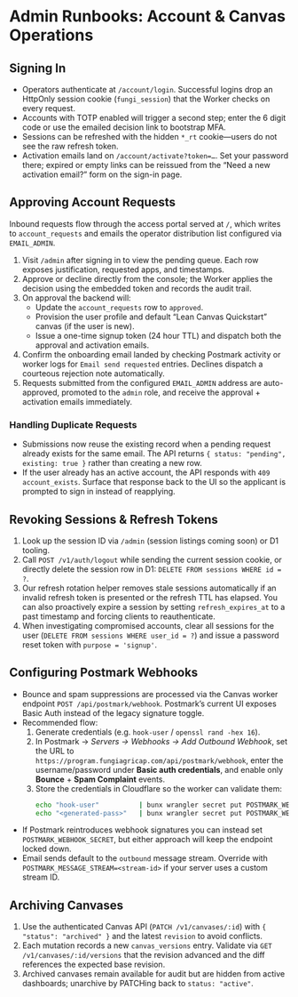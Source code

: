 # Admin Runbooks: Account & Canvas Operations

## Signing In
- Operators authenticate at `/account/login`. Successful logins drop an HttpOnly session cookie (`fungi_session`) that the Worker checks on every request.
- Accounts with TOTP enabled will trigger a second step; enter the 6 digit code or use the emailed decision link to bootstrap MFA.
- Sessions can be refreshed with the hidden `*_rt` cookie—users do not see the raw refresh token.
- Activation emails land on `/account/activate?token=…`. Set your password there; expired or empty links can be reissued from the “Need a new activation email?” form on the sign-in page.

## Approving Account Requests
Inbound requests flow through the access portal served at `/`, which writes to `account_requests` and emails the operator distribution list configured via `EMAIL_ADMIN`.

1. Visit `/admin` after signing in to view the pending queue. Each row exposes justification, requested apps, and timestamps.
2. Approve or decline directly from the console; the Worker applies the decision using the embedded token and records the audit trail.
3. On approval the backend will:
   - Update the `account_requests` row to `approved`.
   - Provision the user profile and default “Lean Canvas Quickstart” canvas (if the user is new).
   - Issue a one-time signup token (24 hour TTL) and dispatch both the approval and activation emails.
4. Confirm the onboarding email landed by checking Postmark activity or worker logs for `Email send requested` entries. Declines dispatch a courteous rejection note automatically.
5. Requests submitted from the configured `EMAIL_ADMIN` address are auto-approved, promoted to the `admin` role, and receive the approval + activation emails immediately.

### Handling Duplicate Requests
- Submissions now reuse the existing record when a pending request already exists for the same email. The API returns `{ status: "pending", existing: true }` rather than creating a new row.
- If the user already has an active account, the API responds with `409 account_exists`. Surface that response back to the UI so the applicant is prompted to sign in instead of reapplying.

## Revoking Sessions & Refresh Tokens
1. Look up the session ID via `/admin` (session listings coming soon) or D1 tooling.
2. Call `POST /v1/auth/logout` while sending the current session cookie, or directly delete the session row in D1: `DELETE FROM sessions WHERE id = ?`.
3. Our refresh rotation helper removes stale sessions automatically if an invalid refresh token is presented or the refresh TTL has elapsed. You can also proactively expire a session by setting `refresh_expires_at` to a past timestamp and forcing clients to reauthenticate.
4. When investigating compromised accounts, clear all sessions for the user (`DELETE FROM sessions WHERE user_id = ?`) and issue a password reset token with `purpose = 'signup'`.

## Configuring Postmark Webhooks
- Bounce and spam suppressions are processed via the Canvas worker endpoint `POST /api/postmark/webhook`. Postmark’s current UI exposes Basic Auth instead of the legacy signature toggle.
- Recommended flow:
  1. Generate credentials (e.g. `hook-user` / `openssl rand -hex 16`).
  2. In Postmark → *Servers → Webhooks → Add Outbound Webhook*, set the URL to `https://program.fungiagricap.com/api/postmark/webhook`, enter the username/password under **Basic auth credentials**, and enable only **Bounce** + **Spam Complaint** events.
  3. Store the credentials in Cloudflare so the worker can validate them:
     ```bash
     echo "hook-user"          | bunx wrangler secret put POSTMARK_WEBHOOK_BASIC_USER
     echo "<generated-pass>"   | bunx wrangler secret put POSTMARK_WEBHOOK_BASIC_PASS
     ```
- If Postmark reintroduces webhook signatures you can instead set `POSTMARK_WEBHOOK_SECRET`, but either approach will keep the endpoint locked down.
- Email sends default to the `outbound` message stream. Override with `POSTMARK_MESSAGE_STREAM=<stream-id>` if your server uses a custom stream ID.

## Archiving Canvases
1. Use the authenticated Canvas API (`PATCH /v1/canvases/:id`) with `{ "status": "archived" }` and the latest `revision` to avoid conflicts.
2. Each mutation records a new `canvas_versions` entry. Validate via `GET /v1/canvases/:id/versions` that the revision advanced and the diff references the expected base revision.
3. Archived canvases remain available for audit but are hidden from active dashboards; unarchive by PATCHing back to `status: "active"`.
